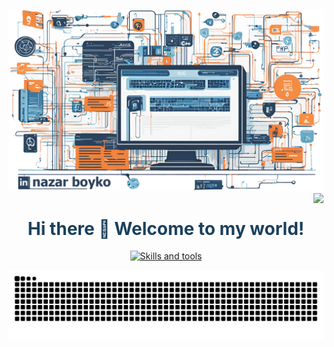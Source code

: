 [![Alt text](banner.png)](https://www.linkedin.com/in/nazar-boyko "Nazar Boyko - LinkedIn")
<img align="right" src="https://visitor-badge.laobi.icu/badge?page_id=nazar_boyko_visitor_badge&left_color=royalblue&right_color=black" />
<h1 align="center" style="color: #1b405c">Hi there 👋 Welcome to my world! </h1>
<p align="center">
  <a href="https://skillicons.dev">
    <img src="https://skillicons.dev/icons?i=aws,azure,php,js,go,ts,laravel,react,vue,nodejs,linux,kubernetes,grafana,graphql,postgres" alt="Skills and tools"/>
  </a>
</p>

![GitHub Snake](https://raw.githubusercontent.com/nazboyko/nazboyko/main/github-snake.svg)
